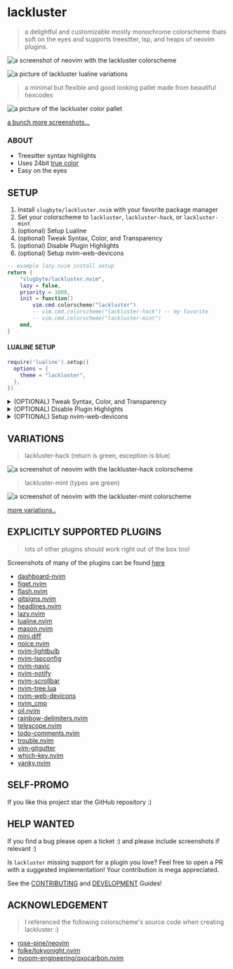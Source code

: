 # lackluster
> a delightful and customizable mostly monochrome colorscheme thats soft on the eyes and supports treesitter, lsp, and heaps of neovim plugins.

![a screenshot of neovim with the lackluster colorscheme](https://raw.githubusercontent.com/slugbyte/lackluster.nvim/main/asset/img/lackluster.png)

![a picture of lackluster lualine variations](https://raw.githubusercontent.com/slugbyte/lackluster.nvim/main/asset/img/detail/lackluster-lualine.png)

> a minimal but flexible and good looking pallet made from beautiful hexcodes

![a picture of the lackluster color pallet](https://raw.githubusercontent.com/slugbyte/lackluster.nvim/main/asset/img/lackluster-pallet.png)

[a bunch more screenshots...](https://github.com/slugbyte/lackluster.nvim/blob/main/SCREENSHOT.md)

### ABOUT
* Treesitter syntax highlights
* Uses 24bit [true color](https://en.wikipedia.org/wiki/ANSI_escape_code#24-bit)
* Easy on the eyes

## SETUP
1. Install `slugbyte/lackluster.nvim` with your favorite package manager
2. Set your colorscheme to `lackluster`, `lackluster-hack`, or `lackluster-mint`
3. (optional) Setup Lualine
4. (optional) Tweak Syntax, Color, and Transparency
5. (optional) Disable Plugin Highlights
6. (optional) Setup nvim-web-devicons

```lua 
-- example lazy.nvim install setup
return {
    "slugbyte/lackluster.nvim",
    lazy = false,
    priority = 1000,
    init = function()
        vim.cmd.colorscheme("lackluster")
        -- vim.cmd.colorscheme("lackluster-hack") -- my favorite
        -- vim.cmd.colorscheme("lackluster-mint")
    end,
}
```

#### LUALINE SETUP
```lua
require('lualine').setup({
  options = {
    theme = "lackluster",
  },
})
```

<details>
  <summary> (OPTIONAL) Tweak Syntax, Color, and Transparency </summary>

> !! `setup()` **MUST** be called before setting your colorscheme !!

> !! `setup()` will overwrite the colors of whatever lackluster-variant colorscheme you apply !!

```lua 
local lackluster = require("lackluster")

local color = lackluster.color -- blue, green, red, orange, black, lack, luster, gray1-9

-- setup before set colorscheme
lackluster.setup({
    -- You can overwrite the following syntax colors by setting them to one of...
    --   1) a hexcode like "#a1b2c3" for a custom color
    --   2) "default" or nil will just use whatever lackluster's default is.
    tweak_syntax = {
        string = "default",
        -- string = "#a1b2c3", -- custom hexcode
        -- string = color.green, -- lackluster color
        string_escape = "default",
        comment = "default",
        builtin = "default", -- builtin modules and functions
        type = "default",
        keyword = "default",
        keyword_return = "default",
        keyword_exception = "default",
    },
    -- You can overwrite the following background colors by setting them to one of...
    --   1) a hexcode like "#a1b2c3" for a custom color
    --   2) "none" for transparency
    --   3) "default" or nil will just use whatever lackluster's default is.
    tweak_background = {
        normal = 'default',    -- main background
        -- normal = 'none',    -- transparent
        -- normal = '#a1b2c3',    -- hexcode 
        -- normal = color.green,    -- lackluster color
        telescope = 'default', -- telescope
        menu = 'default',      -- nvim_cmp, wildmenu ... (bad idea to transparent)
        popup = 'default',     -- lazy, mason, whichkey ... (bad idea to transparent)
    },
})

-- colorscheme must be set after after setup()!
vim.cmd.colorscheme("lackluster")
```

> Example transparent background `setup()`
```lua 
--  When testing transparent backgrounds I found that comments where often hard to read, 
--  and menus didn't look good but using setup() tweaks you can easily address that!
local lackluster = require("lackluster")

lackluster.setup({
    tweak_syntax = {
        comment = lackluster.color.gray4, -- or gray5
    },
    tweak_background = {
        normal = 'none',
        telescope = 'none',
        menu = lackluster.color.gray3,
        popup = 'default',
    },
})

vim.cmd.colorscheme("lackluster")
```
</details>

<details>
  <summary>(OPTIONAL) Disable Plugin Highlights</summary>

```lua
local lackluster = require("lackluster")

-- if for some reason you want to disable the highlights related to a specific plugin you 
-- can set any of these to true and the highlights will not be set

-- !must called setup() before setting the colorscheme!
lackluster.setup({
    disable_plugin = {
        cmp = false,
        dashboard = false,
        flash = false,
        git_gutter = false,
        git_signs = false,
        headline = false,
        lazy = false,
        lightbulb = false,
        lsp_config = false,
        mason = false,
        mini_diff = false,
        navic = false,
        noice = false,
        notify = false,
        oil = false,
        rainbow_delimiter = false, -- if you want color-rainbows you should disable this
        scollbar = false,
        telescope = false,
        todo_comments = false,
        tree = false,
        trouble = false,
        which_key = false,
        yanky = false,
    },
})

-- !must set colorscheme after calling setup()!
vim.cmd.colorscheme("lackluster")
```
  </details>

<details>
  <summary>(OPTIONAL) Setup nvim-web-devicons</summary>

```lua 

-- nvim-web-devicons does not play well with colorschemes so if lackluster style icons
-- run the following setup before you load lackluster.
local lackluster = require("lackluster")
require('nvim-web-devicons').setup({
    color_icons = false,
    override = {
        ["default_icon"] = {
            color = lackluster.color.gray4,
            name = "Default",
        }
    }
})
vim.cmd.colorscheme("lackluster")
```

</details>

## VARIATIONS
> lackluster-hack (return is green, exception is blue)

![a screenshot of neovim with the lackluster-hack colorscheme](https://raw.githubusercontent.com/slugbyte/lackluster.nvim/main/asset/img/theme/lackluster-hack.png)

> lackluster-mint (types are green)

![a screenshot of neovim with the lackluster-mint colorscheme](https://raw.githubusercontent.com/slugbyte/lackluster.nvim/main/asset/img/theme/lackluster-mint.png)

[more variations..](https://github.com/slugbyte/lackluster.nvim/blob/main/SCREENSHOT.md#experimental-variations)

## EXPLICITLY SUPPORTED PLUGINS
> lots of other plugins should work right out of the box too!

Screenshots of many of the plugins can be found [here](https://github.com/slugbyte/lackluster.nvim/blob/main/SCREENSHOT.md)

* [dashboard-nvim](https://github.com/nvimdev/dashboard-nvim)
* [figet.nvim](https://github.com/j-hui/fidget.nvim)
* [flash.nvim](https://github.com/folke/flash.nvim)
* [gitsigns.nvim](https://github.com/lewis6991/gitsigns.nvim)
* [headlines.nvim](https://github.com/lukas-reineke/headlines.nvim)
* [lazy.nvim](https://github.com/folke/lazy.nvim)
* [lualine.nvim](https://github.com/nvim-lualine/lualine.nvim)
* [mason.nvim](https://github.com/williamboman/mason.nvim)
* [mini.diff](https://github.com/echasnovski/mini.diff)
* [noice.nvim](https://github.com/folke/noice.nvim)
* [nvim-lightbulb](https://github.com/kosayoda/nvim-lightbulb)
* [nvim-lspconfig](https://github.com/neovim/nvim-lspconfig)
* [nvim-navic](https://github.com/SmiteshP/nvim-navic)
* [nvim-notify](https://github.com/rcarriga/nvim-notify)
* [nvim-scrollbar](https://github.com/petertriho/nvim-scrollbar)
* [nvim-tree.lua](https://github.com/nvim-tree/nvim-tree.lua/tree/master?tab=readme-ov-file)
* [nvim-web-devicons](https://github.com/nvim-tree/nvim-web-devicons)
* [nvim\_cmp](https://github.com/hrsh7th/nvim-cmp)
* [oil.nvim](https://github.com/stevearc/oil.nvim)
* [rainbow-delimiters.nvim](https://github.com/HiPhish/rainbow-delimiters.nvim)
* [telescope.nvim](https://github.com/nvim-telescope/telescope.nvim)
* [todo-comments.nvim](https://github.com/folke/todo-comments.nvim)
* [trouble.nvim](https://github.com/folke/trouble.nvim)
* [vim-gitgutter](https://github.com/airblade/vim-gitgutter)
* [which-key.nvim](https://github.com/folke/which-key.nvim)
* [yanky.nvim](https://github.com/gbprod/yanky.nvim)

## SELF-PROMO
If you like this project star the GitHub repository :)

## HELP WANTED
If you find a bug please open a ticket :) and please include screenshots if relevant :)

Is `lackluster` missing support for a plugin you love? Feel free to open a PR with a
suggested implementation! Your contribution is mega appreciated.

See the [CONTRIBUTING](https://github.com/slugbyte/lackluster.nvim/blob/main/CONTRIBUTING.md) and [DEVELOPMENT](https://github.com/slugbyte/lackluster.nvim/blob/main/DEVELOPMENT.md) Guides!

## ACKNOWLEDGEMENT
> I referenced the following colorscheme's source code when creating lackluster :)
* [rose-pine/neovim](https://github.com/rose-pine/neovim)
* [folke/tokyonight.nvim](https://github.com/folke/tokyonight.nvim/tree/main)
* [nyoom-engineering/oxocarbon.nvim](https://github.com/nyoom-engineering/oxocarbon.nvim)
